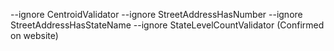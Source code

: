--ignore CentroidValidator --ignore StreetAddressHasNumber --ignore StreetAddressHasStateName --ignore StateLevelCountValidator (Confirmed on website)
